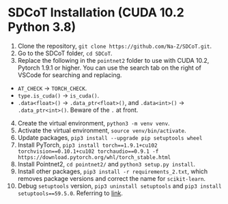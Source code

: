 # SDCoT Installation (CUDA 10.2 Python 3.8)

1. Clone the repository, `git clone https://github.com/Na-Z/SDCoT.git`.
2. Go to the SDCoT folder, `cd SDCoT`.
3. Replace the following in the `pointnet2` folder to use with CUDA 10.2, Pytorch 1.9.1 or higher. You can use the search tab on the right of VSCode for searching and replacing.
 - `AT_CHECK` -> `TORCH_CHECK`.
 - `type.is_cuda()` -> `is_cuda()`.
 - `.data<float>()` -> `.data_ptr<float>()`, and `.data<int>()` -> `.data_ptr<int>()`. Beware of the `.` at front.
4. Create the virtual environment, `python3 -m venv venv`.
5. Activate the virtual environment, `source venv/bin/activate`.
6. Update packages, `pip3 install --upgrade pip setuptools wheel`
7. Install PyTorch, `pip3 install torch==1.9.1+cu102 torchvision==0.10.1+cu102 torchaudio==0.9.1 -f https://download.pytorch.org/whl/torch_stable.html`
8. Install Pointnet2, `cd pointnet2/` and `python3 setup.py install`.
9. Install other packages, `pip3 install -r requirements_2.txt`, which removes package versions and correct the name for `scikit-learn`.
10. Debug `setuptools` version, `pip3 uninstall setuptools` and `pip3 install setuptools==59.5.0`. Referring to [link](https://github.com/pytorch/pytorch/issues/69894#issuecomment-1080635462).






